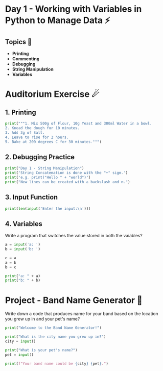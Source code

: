 # Day 1 - Working with Variables in Python to Manage Data ⚡

## Topics 📃
- **Printing** 
- **Commenting**
- **Debugging** 
- **String Manipulation** 
- **Variables**

# Auditorium Exercise ☄

## **1. Printing**
```python
print("""1. Mix 500g of Flour, 10g Yeast and 300ml Water in a bowl.
2. Knead the dough for 10 minutes.
3. Add 3g of Salt.
4. Leave to rise for 2 hours.
5. Bake at 200 degrees C for 30 minutes.""")
```

## **2. Debugging Practice**
```python
print("Day 1 - String Manipulation")
print('String Concatenation is done with the "+" sign.')
print('e.g. print("Hello " + "world")')
print("New lines can be created with a backslash and n.")
```

## **3. Input Function**
```python
print(len(input('Enter the input:\n')))
```

## **4. Variables**
Write a program that switches the value stored in both the vaiables?
```python
a = input('a: ')
b = input('b: ')

c = a
a = b
b = c

print("a: " + a)
print("b: " + b)
```

# Project - Band Name Generator 🚀
Write down a code that produces name for your band based on the location you grew up in and your pet's name?
```python
print("Welcome to the Band Name Generator!")

print("What is the city name you grew up in?")
city = input()

print("What is your pet's name?")
pet = input()

print(f"Your band name could be {city} {pet}.")
```



